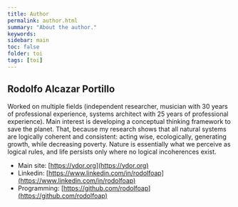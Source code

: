 ```yaml
---
title: Author
permalink: author.html
summary: "About the author."
keywords:
sidebar: main
toc: false
folder: toi
tags: [toi]
---
```


## Rodolfo Alcazar Portillo

Worked on multiple fields (independent researcher, musician with 30 years of professional experience, systems architect with 25 years of professional experience). Main interest is developing a conceptual thinking framework to save the planet. That, because my research shows that all natural systems are logically coherent and consistent: acting wise, ecologically, generating growth, while decreasing poverty. Nature is essentially what we perceive as logical rules, and life persists only where no logical incoherences exist.

* Main site: [https://ydor.org](https://ydor.org)
* Linkedin: [https://www.linkedin.com/in/rodolfoap](https://www.linkedin.com/in/rodolfoap)
* Programming: [https://github.com/rodolfoap](https://github.com/rodolfoap)
